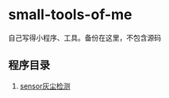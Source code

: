 # small-tools-of-me
自己写得小程序、工具。备份在这里，不包含源码

## 程序目录
1. [sensor灰尘检测](https://github.com/YunKaiRiYueLang/small-tools-of-me/tree/main/%E7%81%B0%E5%B0%98%E6%A3%80%E6%B5%8B%E5%B7%A5%E5%85%B7/Release) 